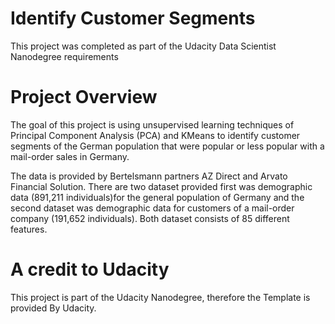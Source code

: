 # Identify Customer Segments
This project was completed as part of the Udacity Data Scientist Nanodegree requirements

# Project Overview
The goal of this project is using unsupervised learning techniques of Principal Component Analysis (PCA) and KMeans to identify customer segments of the German population that were popular or less popular with a mail-order sales in Germany.

The data is provided by Bertelsmann partners AZ Direct and Arvato Financial Solution. There are two dataset provided first was demographic data (891,211 individuals)for the general population of Germany and the second dataset was demographic data for customers of a mail-order company (191,652 individuals). Both dataset consists of 85 different features.


 




# A credit to Udacity
This project is part of the Udacity Nanodegree, therefore the Template is provided By Udacity.
